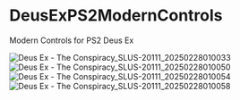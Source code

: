 # DeusExPS2ModernControls
Modern Controls for PS2 Deus Ex

![Deus Ex - The Conspiracy_SLUS-20111_20250228010033](https://github.com/user-attachments/assets/a4bec510-9eb9-4000-858a-b546d090b7f3)
![Deus Ex - The Conspiracy_SLUS-20111_20250228010050](https://github.com/user-attachments/assets/77aaf779-dc23-4852-9304-c2c2688ea7f4)
![Deus Ex - The Conspiracy_SLUS-20111_20250228010054](https://github.com/user-attachments/assets/3da6f02d-2845-4b30-9ab3-f0b6b0f1c385)
![Deus Ex - The Conspiracy_SLUS-20111_20250228010058](https://github.com/user-attachments/assets/6e0030a8-c443-4a7d-97b8-1603332a799e)
